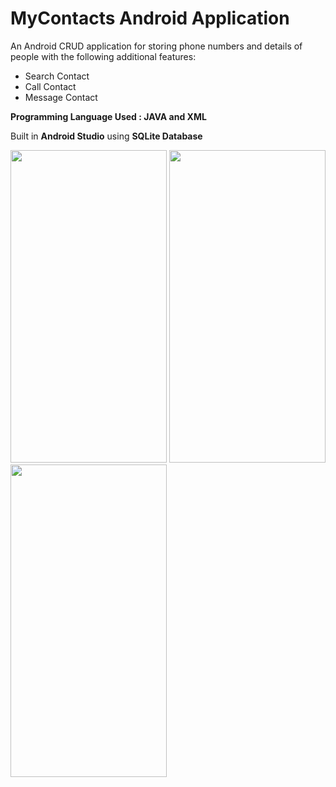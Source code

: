 # MyContacts Android Application

An Android CRUD application for storing phone numbers and details of people with the following additional features:
- Search Contact
- Call Contact
- Message Contact

**Programming Language Used : JAVA and XML**

Built in **Android Studio** using **SQLite Database**


<img src="https://drive.google.com/uc?export=view&id=1zeBnyCkNifmtn-MZ5WUBPjRDdMf9m5FI" width="250" height="500">    <img src="https://drive.google.com/uc?export=view&id=1zs9BTNw27xsCkSnQJtS9syK7knAk71LR" width="250" height="500">    <img src="https://drive.google.com/uc?export=view&id=1zoBJW_aUTESLkm8Y8wvHM-i9Hp7sX4Sl" width="250" height="500">
